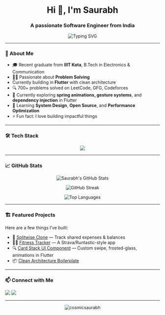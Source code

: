 <!-- README.md -->

<h1 align="center">Hi 👋, I'm Saurabh</h1>
<h3 align="center">A passionate Software Engineer from India</h3>

<p align="center">
  <img src="https://readme-typing-svg.herokuapp.com?font=Fira+Code&duration=2000&pause=1000&color=36BCF7&center=true&vCenter=true&width=500&height=50&lines=Flutter+Engineer;Clean+Architecture+Practitioner;DSA;System+Design" alt="Typing SVG" />
</p>

---

### 🚀 About Me

- 🎓 Recent graduate from **IIIT Kota**, B.Tech in Electronics & Communication
- 👨‍💻 Passionate about **Problem Solving**
- Currently building in **Flutter** with clean architecture
- 🔍 700+ problems solved on LeetCode, GFG, Codeforces  
- 🌱 Currently exploring **spring animations, gesture systems**, and **dependency injection** in Flutter
- 🧠 Learning **System Design**, **Open Source**, and **Performance Optimization**
- ⚡ Fun fact: I love building impactful things

---

### 🛠️ Tech Stack

<p align="center">
  <img src="https://skillicons.dev/icons?i=flutter,dart,react,cpp,python,firebase,git,github,figma,linux,androidstudio,vscode" />
</p>

---

### 📈 GitHub Stats

<p align="center">
  <img src="https://github-readme-stats.vercel.app/api?username=cosmicsaurabh&show_icons=true&theme=radical" alt="Saurabh's GitHub Stats" />
</p>

<p align="center">
  <img src="https://github-readme-streak-stats.herokuapp.com?user=cosmicsaurabh&theme=radical" alt="GitHub Streak" />
</p>

<p align="center">
  <img src="https://github-readme-stats.vercel.app/api/top-langs/?username=cosmicsaurabh&layout=compact&theme=radical" alt="Top Languages" />
</p>

---

### 🏗️ Featured Projects

Here are a few things I’ve built:

- 🔄 [Splitwise Clone](https://github.com/cosmicsaurabh/splitwise-clone) — Track shared expenses & balances
- 🏃‍♂️ [Fitness Tracker](https://github.com/cosmicsaurabh/fitness-app) — A Strava/Runtastic-style app
- 🔍 [Card Stack UI Component](https://github.com/cosmicsaurabh/card-stack-ui) — Custom swipe, frosted-glass, animations in Flutter
- 📦 [Clean Architecture Boilerplate](https://github.com/cosmicsaurabh/flutter-clean-arch-starter)

---

### 📫 Connect with Me

<p align="left">
  <a href="https://linkedin.com/in/cosmicsaurabh" target="_blank"><img src="https://img.shields.io/badge/LinkedIn-blue?logo=linkedin&style=for-the-badge" /></a>
  <a href="mailto:cosmicsaurabh@gmail.com"><img src="https://img.shields.io/badge/Gmail-red?logo=gmail&style=for-the-badge" /></a>
</p>

---

<p align="center">
  <img src="https://komarev.com/ghpvc/?username=cosmicsaurabh&label=Profile%20views&color=0e75b6&style=flat" alt="cosmicsaurabh" />
</p>
